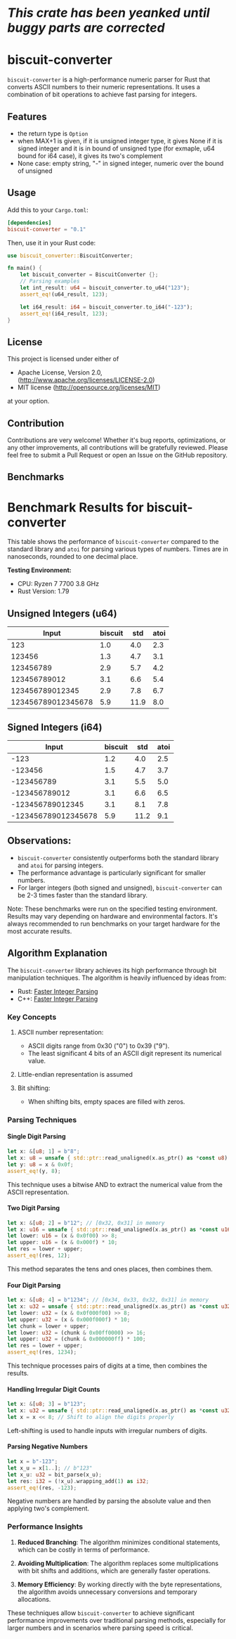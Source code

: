 # ***This crate has been yeanked until buggy parts are corrected***

# biscuit-converter

`biscuit-converter` is a high-performance numeric parser for Rust that converts ASCII numbers to their numeric representations. It uses a combination of bit operations to achieve fast parsing for integers.

## Features
 - the return type is `Option`
 - when MAX+1 is given,
   if it is unsigned integer type, it gives None
   if it is signed integer and it is in bound of unsigned type (for exmaple, u64 bound for i64 case), it gives its two's complement
 - None case: empty string,  "-" in signed integer, numeric over the bound of unsigned
## Usage

Add this to your `Cargo.toml`:

```toml
[dependencies]
biscuit-converter = "0.1"
```

Then, use it in your Rust code:

```rust
use biscuit_converter::BiscuitConverter;

fn main() {
    let biscuit_converter = BiscuitConverter {};
    // Parsing examples
    let int_result: u64 = biscuit_converter.to_u64("123");
    assert_eq!(u64_result, 123);

    let i64_result: i64 = biscuit_converter.to_i64("-123");
    assert_eq!(i64_result, 123);
}
```

## License

This project is licensed under either of

 * Apache License, Version 2.0, (<http://www.apache.org/licenses/LICENSE-2.0>)
 * MIT license (<http://opensource.org/licenses/MIT>)

at your option.

## Contribution

Contributions are very welcome! Whether it's bug reports, optimizations, or any other improvements, all contributions will be gratefully reviewed. Please feel free to submit a Pull Request or open an Issue on the GitHub repository.

## Benchmarks

# Benchmark Results for biscuit-converter

This table shows the performance of `biscuit-converter` compared to the standard library and `atoi` for parsing various types of numbers. Times are in nanoseconds, rounded to one decimal place.

**Testing Environment:**
- CPU: Ryzen 7 7700 3.8 GHz
- Rust Version: 1.79

## Unsigned Integers (u64)

| Input              | biscuit | std   | atoi  |
|--------------------|---------|-------|-------|
| 123                | 1.0     | 4.0   | 2.3   |
| 123456             | 1.3     | 4.7   | 3.1   |
| 123456789          | 2.9     | 5.7   | 4.2   |
| 123456789012       | 3.1     | 6.6   | 5.4   |
| 123456789012345    | 2.9     | 7.8   | 6.7   |
| 123456789012345678 | 5.9     | 11.9  | 8.0   |

## Signed Integers (i64)

| Input              | biscuit | std   | atoi  |
|--------------------|---------|-------|-------|
| -123               | 1.2     | 4.0   | 2.5   |
| -123456            | 1.5     | 4.7   | 3.7   |
| -123456789         | 3.1     | 5.5   | 5.0   |
| -123456789012      | 3.1     | 6.6   | 6.5   |
| -123456789012345   | 3.1     | 8.1   | 7.8   |
| -123456789012345678| 5.9     | 11.2  | 9.1   |

## Observations:

- `biscuit-converter` consistently outperforms both the standard library and `atoi` for parsing integers.
- The performance advantage is particularly significant for smaller numbers.
- For larger integers (both signed and unsigned), `biscuit-converter` can be 2-3 times faster than the standard library.

Note: These benchmarks were run on the specified testing environment. Results may vary depending on hardware and environmental factors. It's always recommended to run benchmarks on your target hardware for the most accurate results.

## Algorithm Explanation

The `biscuit-converter` library achieves its high performance through bit manipulation techniques. The algorithm is heavily influenced by ideas from:

- Rust: [Faster Integer Parsing](https://rust-malaysia.github.io/code/2020/07/11/faster-integer-parsing.html)
- C++: [Faster Integer Parsing](https://kholdstare.github.io/technical/2020/05/26/faster-integer-parsing.html)

### Key Concepts

1. ASCII number representation:
   - ASCII digits range from 0x30 ("0") to 0x39 ("9").
   - The least significant 4 bits of an ASCII digit represent its numerical value.

2. Little-endian representation is assumed

3. Bit shifting:
   - When shifting bits, empty spaces are filled with zeros.

### Parsing Techniques

#### Single Digit Parsing
```rust
let x: &[u8; 1] = b"8";
let x: u8 = unsafe { std::ptr::read_unaligned(x.as_ptr() as *const u8) };
let y: u8 = x & 0x0f;
assert_eq!(y, 8);
```
This technique uses a bitwise AND to extract the numerical value from the ASCII representation.

#### Two Digit Parsing
```rust
let x: &[u8; 2] = b"12"; // [0x32, 0x31] in memory
let x: u16 = unsafe { std::ptr::read_unaligned(x.as_ptr() as *const u16) };
let lower: u16 = (x & 0x0f00) >> 8;
let upper: u16 = (x & 0x000f) * 10;
let res = lower + upper;
assert_eq!(res, 12);
```
This method separates the tens and ones places, then combines them.

#### Four Digit Parsing
```rust
let x: &[u8; 4] = b"1234"; // [0x34, 0x33, 0x32, 0x31] in memory
let x: u32 = unsafe { std::ptr::read_unaligned(x.as_ptr() as *const u32) };
let lower: u32 = (x & 0x0f000f00) >> 8;
let upper: u32 = (x & 0x000f000f) * 10;
let chunk = lower + upper;
let lower: u32 = (chunk & 0x00ff0000) >> 16;
let upper: u32 = (chunk & 0x000000ff) * 100;
let res = lower + upper;
assert_eq!(res, 1234);
```
This technique processes pairs of digits at a time, then combines the results.

#### Handling Irregular Digit Counts
```rust
let x: &[u8; 3] = b"123";
let x: u32 = unsafe { std::ptr::read_unaligned(x.as_ptr() as *const u32) };
let x = x << 8; // Shift to align the digits properly
```
Left-shifting is used to handle inputs with irregular numbers of digits.

#### Parsing Negative Numbers
```rust
let x = b"-123";
let x_u = x[1..]; // b"123"
let x_u: u32 = bit_parse(x_u);
let res: i32 = (!x_u).wrapping_add(1) as i32;
assert_eq!(res, -123);
```
Negative numbers are handled by parsing the absolute value and then applying two's complement.

### Performance Insights

1. **Reduced Branching**: The algorithm minimizes conditional statements, which can be costly in terms of performance.

2. **Avoiding Multiplication**: The algorithm replaces some multiplications with bit shifts and additions, which are generally faster operations.

3. **Memory Efficiency**: By working directly with the byte representations, the algorithm avoids unnecessary conversions and temporary allocations.

These techniques allow `biscuit-converter` to achieve significant performance improvements over traditional parsing methods, especially for larger numbers and in scenarios where parsing speed is critical.